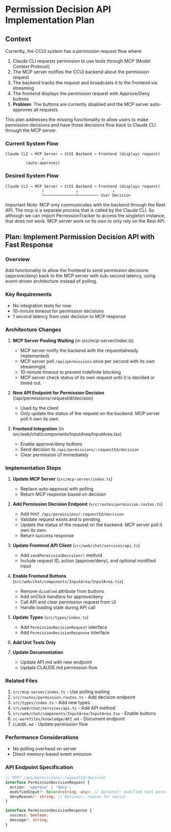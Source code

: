 # Permission Decision API Implementation Plan

## Context

Currently, the CCUI system has a permission request flow where:
1. Claude CLI requests permission to use tools through MCP (Model Context Protocol)
2. The MCP server notifies the CCUI backend about the permission request
3. The backend tracks the request and broadcasts it to the frontend via streaming
4. The frontend displays the permission request with Approve/Deny buttons
5. **Problem**: The buttons are currently disabled and the MCP server auto-approves all requests

This plan addresses the missing functionality to allow users to make permission decisions and have those decisions flow back to Claude CLI through the MCP server.

### Current System Flow
```
Claude CLI → MCP Server → CCUI Backend → Frontend (displays request)
                ↓
         (auto-approves)
```

### Desired System Flow
```
Claude CLI → MCP Server → CCUI Backend → Frontend (displays request)
                ↑              ↓               ↓
                └──────────────┴───────── User Decision
```

Important Note: MCP only communicates with the backend through the Rest API. The mcp is a separate process that is called by the Claude CLI. So although we can import PermissionTracker to access the singleton instance, that does not work. MCP server work on its own to only rely on the Rest API.

## Plan: Implement Permission Decision API with Fast Response

### Overview
Add functionality to allow the frontend to send permission decisions (approve/deny) back to the MCP server with sub-second latency, using event-driven architecture instead of polling.

### Key Requirements
- No integration tests for now
- 10-minute timeout for permission decisions
- 1 second latency from user decision to MCP response

### Architecture Changes

1. **MCP Server Pooling Waiting** (in src/mcp-server/index.ts)
   - MCP server notify the backend with the request(already implemented)
   - MCP server poll `/api/permissions` once per second with its own streamingId.
   - 10-minute timeout to prevent indefinite blocking
   - MCP server check status of its own request until it is decided or timed out.

2. **New API Endpoint for Permission Decision** (/api/permissions/:requestId/decision)
   - Used by the client
   - Only update the status of the request on the backend. MCP server poll it own its own.

3. **Frontend Integration** (in src/web/chat/components/InputArea/InputArea.tsx)
   - Enable approve/deny buttons
   - Send decision to `/api/permissions/:requestId/decision`
   - Clear permission UI immediately

### Implementation Steps

1. **Update MCP Server** (`src/mcp-server/index.ts`)
   - Replace auto-approval with polling
   - Return MCP response based on decision

2. **Add Permission Decision Endpoint** (`src/routes/permission.routes.ts`)
   - Add `POST /api/permissions/:requestId/decision`
   - Validate request exists and is pending
   - Update the status of the request on the backend. MCP server poll it own its own.
   - Return success response

4. **Update Frontend API Client** (`src/web/chat/services/api.ts`)
   - Add `sendPermissionDecision()` method
   - Include request ID, action (approve/deny), and optional modified input

5. **Enable Frontend Buttons** (`src/web/chat/components/InputArea/InputArea.tsx`)
   - Remove `disabled` attribute from buttons
   - Add onClick handlers for approve/deny
   - Call API and clear permission request from UI
   - Handle loading state during API call

6. **Update Types** (`src/types/index.ts`)
   - Add `PermissionDecisionRequest` interface
   - Add `PermissionDecisionResponse` interface

7. **Add Unit Tests Only**

8. **Update Documentation**
   - Update API.md with new endpoint
   - Update CLAUDE.md permission flow

### Related Files

1. `src/mcp-server/index.ts` - Use polling waiting
2. `src/routes/permission.routes.ts` - Add decision endpoint
3. `src/types/index.ts` - Add new types
4. `src/web/chat/services/api.ts` - Add API method
5. `src/web/chat/components/InputArea/InputArea.tsx` - Enable buttons
6. `cc-workfiles/knowledge/API.md` - Document endpoint
7. `CLAUDE.md` - Update permission flow

### Performance Considerations

- No polling overhead on server
- Direct memory-based event emission

### API Endpoint Specification

```typescript
// POST /api/permissions/:requestId/decision
interface PermissionDecisionRequest {
  action: 'approve' | 'deny';
  modifiedInput?: Record<string, any>; // Optional: modified tool parameters
  denyReason?: string; // Optional: reason for denial
}

interface PermissionDecisionResponse {
  success: boolean;
  message?: string;
}
```
